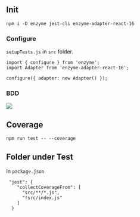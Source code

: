 ## Init

```
npm i -D enzyme jest-cli enzyme-adapter-react-16
```

### Configure

`setupTests.js` in `src` folder.
```
import { configure } from 'enzyme';
import Adapter from 'enzyme-adapter-react-16';

configure({ adapter: new Adapter() });
```

### BDD
![](https://i.imgur.com/BXmjmKL.png)

## Coverage

```
npm run test -- --coverage
```

## Folder under Test

In `package.json`
```
 "jest": {
    "collectCoverageFrom": [
      "src/**/*.js",
      "!src/index.js"
    ]
  }
```